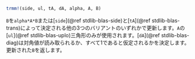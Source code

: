 ```julia
trmm!(side, ul, tA, dA, alpha, A, B)
```

`B`を`alpha*A*B`または[`side`](@ref stdlib-blas-side)と[`tA`](@ref stdlib-blas-trans)によって決定される他の3つのバリアントのいずれかで更新します。`A`の[`ul`](@ref stdlib-blas-uplo)三角形のみが使用されます。[`dA`](@ref stdlib-blas-diag)は対角値が読み取られるか、すべて1であると仮定されるかを決定します。更新された`B`を返します。
